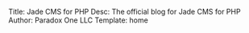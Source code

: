 Title: Jade CMS for PHP
Desc: The official blog for Jade CMS for PHP
Author: Paradox One LLC
Template: home
